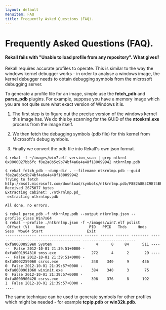 ```yaml
---
layout: default
menuitem: FAQ
title: Frequently Asked Questions (FAQ).
---
```


# Frequently Asked Questions (FAQ).

<div id="profile"></div>

#### Rekall fails with "Unable to load profile from any repository". What gives?

Rekall requires accurate profiles to operate. This is similar to the way the
windows kernel debugger works - in order to analyse a windows image, the kernel
debugger needs to obtain debugging symbols from the microsoft debugging server.

To generate a profile file for an image, simple use the **fetch_pdb** and
**parse_pdb** plugins. For example, suppose you have a memory image which you
are not quite sure what exact version of Windows it is.

1. The first step is to figure out the precise version of the windows kernel
   this image has. We do this by scanning for the GUID of the **ntoskrnl.exe**
   process from the image itself.

2. We then fetch the debugging symbols (pdb file) for this kernel from
   Microsoft's debug symbols.

3. Finally we convert the pdb file into Rekall's own json format.

```
$ rekal -f ~/images/win7.elf version_scan | grep ntkrnl
0x0000027bb5fc f8e2a8b5c9b74bf4a6e4a48f180099942 ntkrnlmp.pdb

$ rekal fetch_pdb --dump-dir . --filename ntkrnlmp.pdb --guid f8e2a8b5c9b74bf4a6e4a48f180099942
Trying to fetch http://msdl.microsoft.com/download/symbols/ntkrnlmp.pdb/F8E2A8B5C9B74BF4A6E4A48F180099942/ntkrnlmp.pd_
Received 2675077 bytes
Extracting cabinet: ./ntkrnlmp.pd_
 extracting ntkrnlmp.pdb

All done, no errors.

$ rekal parse_pdb -f ntkrnlmp.pdb --output ntkrnlmp.json --profile_class Win7x64
$ rekal --profile ./ntkrnlmp.json -f ~/images/win7.elf pslist
 Offset (V)   Name                    PID   PPID   Thds     Hnds   Sess  Wow64 Start                    Exit
-------------- -------------------- ------ ------ ------ -------- ------ ------ ------------------------ ------------------------
0xfa80008959e0 System                    4      0     84      511 ------  False 2012-10-01 21:39:51+0000 -
0xfa8001994310 smss.exe                272      4      2       29 ------  False 2012-10-01 21:39:51+0000 -
0xfa8002259060 csrss.exe               348    340      9      436      0  False 2012-10-01 21:39:57+0000 -
0xfa8000901060 wininit.exe             384    340      3       75      0  False 2012-10-01 21:39:57+0000 -
0xfa8000900420 csrss.exe               396    376      8      192      1  False 2012-10-01 21:39:57+0000 -
....
```

The same technique can be used to generate symbols for other profiles which
might be needed - for example **tcpip.pdb** or **win32k.pdb**.



